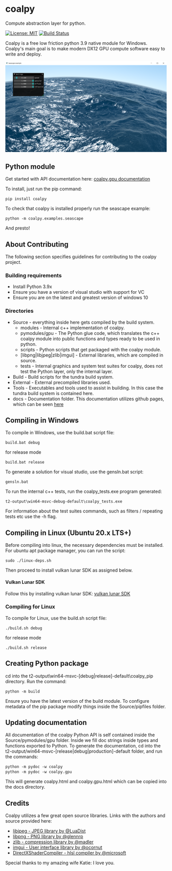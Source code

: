 # coalpy
Compute abstraction layer for python.

[![License: MIT](https://img.shields.io/badge/License-MIT-yellow.svg)](https://opensource.org/licenses/MIT)
[![Build Status](https://app.travis-ci.com/kecho/coalpy.svg?branch=master)](https://app.travis-ci.com/github/kecho/coalpy/branches)

Coalpy is a free low friction python 3.9 native module for Windows. Coalpy's main goal is to make modern DX12 GPU compute software easy to write and deploy.

![seascape_example](docs/images/seascape.png?raw=true "Seascape shadertoy by Alexander Alekseev aka TDM - 2014.")

## Python module

Get started with API documentation here:
[coalpy.gpu documentation](https://kecho.github.io/coalpy/coalpy.gpu.html)

To install, just run the pip command:

```
pip install coalpy
```

To check that coalpy is installed properly run the seascape example:

```
python -m coalpy.examples.seascape
```

And presto!

## About Contributing

The following section specifies guidelines for contributing to the coalpy project.

### Building requirements
* Install Python 3.9x
* Ensure you have a version of visual studio with support for VC 
* Ensure you are on the latest and greatest version of windows 10

### Directories
* Source - everything inside here gets compiled by the build system.
    * modules - Internal c++ implementation of coalpy.
    * pymodules/gpu - The Python glue code, which translates the c++ coalpy module into public functions and types ready to be used in python.
    * scripts - Python scripts that get packaged with the coalpy module.
    * [libpng|libjpeg|zlib|imgui] - External libraries, which are compiled in source.
    * tests - Internal graphics and system test suites for coalpy, does not test the Python layer, only the internal layer.
* Build - Build scripts for the tundra build system.
* External - External precompiled libraries used.
* Tools - Executables and tools used to assist in building. In this case the tundra build system is contained here.
* docs - Documentation folder. This documentation utilizes github pages, which can be seen [here](https://kecho.github.io/coalpy/coalpy.gpu.html)

## Compiling in Windows

To compile in Windows, use the build.bat script file:

```
build.bat debug
```
for release mode
```
build.bat release
```

To generate a solution for visual studio, use the gensln.bat script: 

```
gensln.bat
```

To run the internal c++ tests, run the coalpy_tests.exe program generated:

```
t2-output\win64-msvc-debug-default\coalpy_tests.exe
```

For information about the test suites commands, such as filters / repeating tests etc use the -h flag.

## Compiling in Linux (Ubuntu 20.x LTS+)
Before compiling into linux, the necessary dependencies must be installed.
For ubuntu apt package manager, you can run the script:

```
sudo ./linux-deps.sh
```

Then proceed to install vulkan lunar SDK as assigned below.

#### Vulkan Lunar SDK
Follow this by installing vulkan lunar SDK:
[vulkan lunar SDK](https://vulkan.lunarg.com/doc/view/latest/linux/getting_started_ubuntu.html)


### Compiling for Linux

To compile for Linux, use the build.sh script file:

```
./build.sh debug
```
for release mode
```
./build.sh release
```

## Creating Python package

cd into the t2-output\win64-msvc-[debug|release]-default\coalpy_pip directory. Run the command:

```
python -m build
```

Ensure you have the latest version of the build module. To configure metadata of the pip package modify things inside the Source/pipfiles folder.

## Updating documentation

All documentation of the coalpy Python API is self contained inside the Source/pymodules/gpu folder. Inside we fill doc strings inside types and functions exported to Python.
To generate the documentation, cd into the t2-output/win64-msvc-[release|debug|production]-default folder, and run the commands:

```
python -m pydoc -w coalpy
python -m pydoc -w coalpy.gpu
```

This will generate coalpy.html and coalpy.gpu.html which can be copied into the docs directory.

## Credits

Coalpy utilizes a few great open source libraries. Links with the authors and source provided here:

* [libjpeg - JPEG library by @LuaDist](https://github.com/LuaDist/libjpeg/)
* [libpng - PNG library by @glennrp](https://github.com/glennrp/libpng)
* [zlib - compression library by @madler](https://github.com/madler/zlib)
* [imgui - User interface library by @ocornut](https://github.com/ocornut/imgui)
* [DirectXShaderCompiler - hlsl compiler by @microsoft](https://github.com/microsoft/DirectXShaderCompiler)


Special thanks to my amazing wife Katie: I love you.
